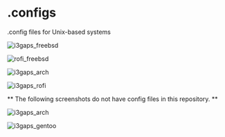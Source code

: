 # .configs
.config files for Unix-based systems

![i3gaps_freebsd](https://drive.google.com/uc?export=view&id=1HMbAno_yBNLkM8ccgC_7ujI2vS7pto__)

![rofi_freebsd](https://drive.google.com/uc?export=view&id=1iq0DXp2iaC_Xsgis_it-DF2xPwsUz9QC)

![i3gaps_arch](https://drive.google.com/uc?export=view&id=1GSxzkiRhQX2NsNdvkoLDFFUrbif05fBp)

![i3gaps_rofi](https://drive.google.com/uc?export=view&id=14uvywB2Da98xMatGU8yUpMlfrmK9kB17)


** The following screenshots do not have config files in this repository. **

![i3gaps_arch](https://drive.google.com/uc?export=view&id=1RQyTJ_Rhjt8JRmtB6GhCgpS-xpnrqmGG)

![i3gaps_gentoo](https://drive.google.com/uc?export=view&id=1hqmBzcUQvkZu3h_kXOqOMWEURp95_wE5)

